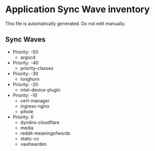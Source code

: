 # Application Sync Wave inventory

This file is automatically generated. Do not edit manually.

## Sync Waves

* Priority: -50
    * argocd
* Priority: -40
    * priority-classes
* Priority: -30
    * longhorn
* Priority: -20
    * intel-device-plugin
* Priority: -10
    * cert-manager
    * ingress-nginx
    * pihole
* Priority: 0
    * dyndns-cloudflare
    * media
    * reddit-meaningofwords
    * static-cv
    * vaultwarden
